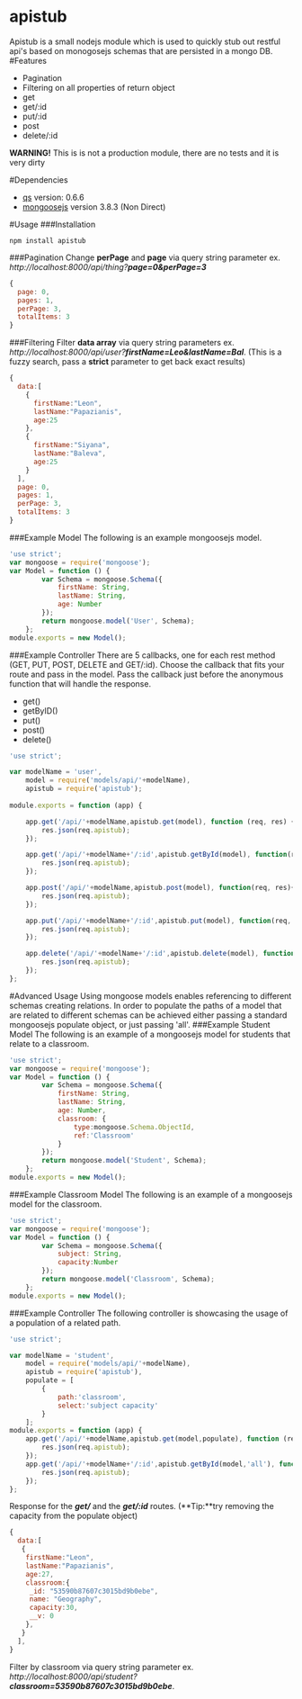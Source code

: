 apistub
=======

Apistub is a small nodejs module which is used to quickly stub out restful api's based on monogosejs schemas that are persisted in a mongo DB.
#Features
* Pagination
* Filtering on all properties of return object
* get
* get/:id
* put/:id
* post
* delete/:id
 
**WARNING!** This is is not a production module, there are no tests and it is very dirty

#Dependencies
 * [qs](https://www.npmjs.org/package/qs "qs") version: 0.6.6
 * [mongoosejs](http://mongoosejs.com/) version 3.8.3 (Non Direct)

#Usage
###Installation
 ```
 npm install apistub
 ```
###Pagination
Change **perPage** and **page** via  query string parameter ex. _http://localhost:8000/api/thing?**page=0&perPage=3**_
```javascript
{
  page: 0,
  pages: 1,
  perPage: 3,
  totalItems: 3
}
```
###Filtering
Filter **data array** via  query string parameters ex. _http://localhost:8000/api/user?**firstName=Leo&lastName=Bal**_. (This is a fuzzy search, pass a **strict** parameter to get back exact results)
```Javascript
{
  data:[
    {
      firstName:"Leon",
      lastName:"Papazianis",
      age:25
    },
    {
      firstName:"Siyana",
      lastName:"Baleva",
      age:25
    }
  ],
  page: 0,
  pages: 1,
  perPage: 3,
  totalItems: 3
}
```
###Example Model
The following is an example mongoosejs model.
```javascript
'use strict';
var mongoose = require('mongoose');
var Model = function () {
        var Schema = mongoose.Schema({
            firstName: String,
            lastName: String,
            age: Number
        });
        return mongoose.model('User', Schema);
    };
module.exports = new Model();
```
###Example Controller
There are 5 callbacks, one for each rest method (GET, PUT, POST, DELETE and GET/:id). Choose the callback that fits your route and pass in the model. Pass the callback just before the anonymous function that will handle the response.

* get()
* getByID()
* put()
* post()
* delete()

```javascript
'use strict';

var modelName = 'user',
    model = require('models/api/'+modelName),
    apistub = require('apistub');
    
module.exports = function (app) {

    app.get('/api/'+modelName,apistub.get(model), function (req, res) {
        res.json(req.apistub);
    });

    app.get('/api/'+modelName+'/:id',apistub.getById(model), function(req, res){
        res.json(req.apistub);
    });

    app.post('/api/'+modelName,apistub.post(model), function(req, res){
        res.json(req.apistub);
    });

    app.put('/api/'+modelName+'/:id',apistub.put(model), function(req, res){
        res.json(req.apistub);
    });

    app.delete('/api/'+modelName+'/:id',apistub.delete(model), function(req, res){
        res.json(req.apistub);
    });
};
```
#Advanced Usage
Using mongoose models enables referencing to different schemas creating relations. In order to populate the paths of a model that are related to different schemas can be achieved either passing a standard mongoosejs populate object, or just passing 'all'.
###Example Student Model
The following is an example of a mongoosejs model for students that relate to a classroom.
```javascript
'use strict';
var mongoose = require('mongoose');
var Model = function () {
        var Schema = mongoose.Schema({
            firstName: String,
            lastName: String,
            age: Number,
            classroom: {
                type:mongoose.Schema.ObjectId,
                ref:'Classroom'
            }
        });
        return mongoose.model('Student', Schema);
    };
module.exports = new Model();
```
###Example Classroom Model
The following is an example of a mongoosejs model for the classroom.
```javascript
'use strict';
var mongoose = require('mongoose');
var Model = function () {
        var Schema = mongoose.Schema({
            subject: String,
            capacity:Number
        });
        return mongoose.model('Classroom', Schema);
    };
module.exports = new Model();
```
###Example Controller 
The following controller is showcasing the usage of a population of a related path.

```javascript
'use strict';

var modelName = 'student',
    model = require('models/api/'+modelName),
    apistub = require('apistub'),
    populate = [
        {
            path:'classroom',
            select:'subject capacity'
        }
    ];
module.exports = function (app) {
    app.get('/api/'+modelName,apistub.get(model,populate), function (req, res) {
        res.json(req.apistub);
    });
    app.get('/api/'+modelName+'/:id',apistub.getById(model,'all'), function(req, res){
        res.json(req.apistub);
    });
};
```
Response for the **_get/_** and the **_get/:id_** routes. (**Tip:**try removing the capacity from the populate object)
```javascript
{
  data:[
   {
    firstName:"Leon",
    lastName:"Papazianis",
    age:27,
    classroom:{
     _id: "53590b87607c3015bd9b0ebe",
     name: "Geography",
     capacity:30,
     __v: 0
    },
   }
  ],
}
```
Filter by classroom via query string parameter ex. _http://localhost:8000/api/student?**classroom=53590b87607c3015bd9b0ebe**_.

